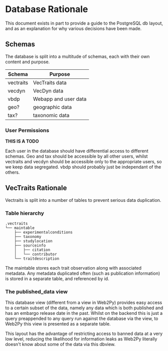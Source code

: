 # Database Rationale
This document exists in part to provide a guide to the PostgreSQL db layout, and as an explanation for why various decisions have been made.

## Schemas
The database is split into a multitude of schemas, each with their own content and purpose.

| Schema    | Purpose              |
| --------- | -------------------- |
| vectraits | VecTraits data       |
| vecdyn    | VecDyn data          |
| vbdp      | Webapp and user data |
| geo?      | geographic data      |
| tax?      | taxonomic data       |

### User Permissions
**THIS IS A TODO**

Each user in the database should have differential access to different schemas. Geo and tax should be accessible by all other users, whilst vectraits and vecdyn should be accessible only to the appropriate users, so we keep data segregated. vbdp should probably just be independant of the others.

## VecTraits Rationale
Vectraits is split into a number of tables to prevent serious data duplication.

### Table hierarchy
```
.vectraits
└── maintable
    ├── experimentalconditions
    ├── taxonomy
    ├── studylocation
    ├── sourceinfo
    │   ├── citation
    │   └── contributor
    └── traitdescription
```
The maintable stores each trait observation along with associated metadata. Any metadata duplicated often (such as publication information) is stored in a separate table, and referenced by id.

### The published_data view
This database view (different from a view in Web2Py) provides easy access to a certain subset of the data, namely any data which is both published and has an embargo release date in the past. Whilst on the backend this is just a query preappended to any query run against the database via the view, to Web2Py this view is presented as a separate table.

This layout has the advantage of restricting access to banned data at a very low level, reducing the likelihood for information leaks as Web2Py literally doesn't know about some of the data via this dbview.
